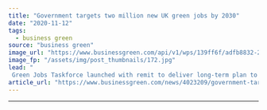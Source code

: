 ```yaml
---
title: "Government targets two million new UK green jobs by 2030"
date: "2020-11-12"
tags: 
  - business green
source: "business green"
image_url: "https://www.businessgreen.com/api/v1/wps/139ff6f/adfb8832-2e61-4e4d-89e0-172c1b029f15/5/taxi3-185x114.jpg"
image_fp: "/assets/img/post_thumbnails/172.jpg"
lead: "
 Green Jobs Taskforce launched with remit to deliver long-term plan to help fill glaring gap in skills needed to build the net zero economy ..."
article_url: "https://www.businessgreen.com/news/4023209/government-targets-million-uk-green-jobs-2030"
---
```


---
